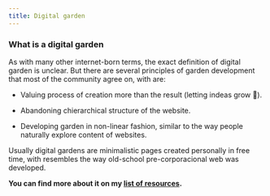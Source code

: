 ```yaml
---
title: Digital garden
---
```


### What is a digital garden

As with many other internet-born terms, the exact definition of digital garden is unclear.
But there are several principles of garden development that most of the community agree on, with are:

* Valuing process of creation more than the result (letting indeas grow 🌱).

* Abandoning chierarchical structure of the website.

* Developing garden in non-linear fashion, similar to the way people naturally explore content of websites.

Usually digital gardens are minimalistic pages created personally in free time, with resembles the way old-school pre-corporacional web was developed.

**You can find more about it on my [list of resources](/links/digital-gardening).**